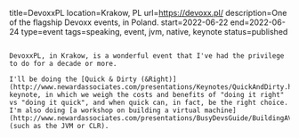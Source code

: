 title=DevoxxPL
location=Krakow, PL
url=https://devoxx.pl/
description=One of the flagship Devoxx events, in Poland.
start=2022-06-22
end=2022-06-24
type=event
tags=speaking, event, jvm, native, keynote
status=published
~~~~~~

DevoxxPL, in Krakow, is a wonderful event that I've had the privilege to do for a decade or more.

I'll be doing the [Quick & Dirty (&Right)](http://www.newardassociates.com/presentations/Keynotes/QuickAndDirty.html) keynote, in which we weigh the costs and benefits of "doing it right" vs "doing it quick", and when quick can, in fact, be the right choice. I'm also doing [a workshop on building a virtual machine](http://www.newardassociates.com/presentations/BusyDevsGuide/BuildingAVirtualMachine.html) (such as the JVM or CLR).

